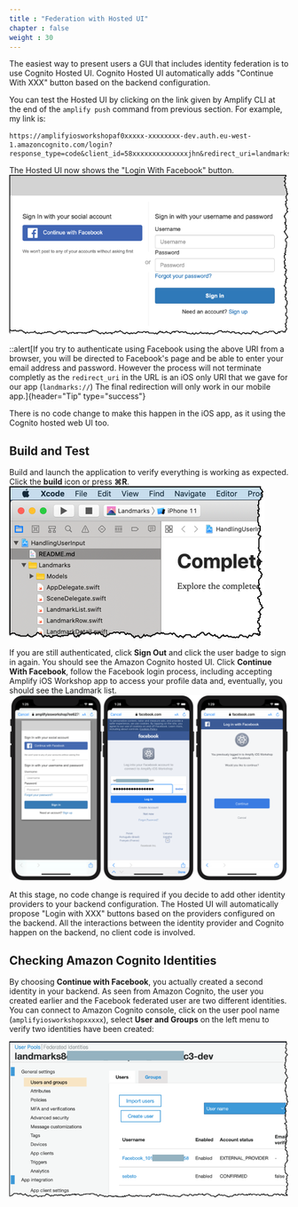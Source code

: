 ```yaml
---
title : "Federation with Hosted UI"
chapter : false
weight : 30
---
```


The easiest way to present users a GUI that includes identity federation is to use Cognito Hosted UI.  Cognito Hosted UI automatically adds "Continue With XXX" button based on the backend configuration.

You can test the Hosted UI by clicking on the link given by Amplify CLI at the end of the `amplify push` command from previous section.  For example, my link is:

```text
https://amplifyiosworkshopaf0xxxxx-xxxxxxxx-dev.auth.eu-west-1.amazoncognito.com/login?response_type=code&client_id=58xxxxxxxxxxxxxxjhn&redirect_uri=landmarks://
```
The Hosted UI now shows the "Login With Facebook" button.
![federation hosted ui](/static/images/60-30-hostedui-1.png)

::alert[If you try to authenticate using Facebook using the above URI from a browser, you will be directed to Facebook's page and be able to enter your email address and password.  However the process will not terminate completly as the `redirect_uri` in the URL is an iOS only URI that we gave for our app (`landmarks://`)  The final redirection will only work in our mobile app.]{header="Tip" type="success"}

There is no code change to make this happen in the iOS app, as it using the Cognito hosted web UI too.

## Build and Test

Build and launch the application to verify everything is working as expected. Click the **build** icon <i class="far fa-caret-square-right"></i> or press **&#8984;R**.
![build](/static/images/20-10-xcode.png)

If you are still authenticated, click **Sign Out** and click the user badge to sign in again. You should see the Amazon Cognito hosted UI.  Click **Continue With Facebook**, follow the Facebook login process, including accepting Amplify iOS Workshop app to access your profile data and, eventually, you should see the Landmark list.
![customized drop in UI](/static/images/60-30-hostedui-2.png)

At this stage, no code change is required if you decide to add other identity providers to your backend configuration.  The Hosted UI will automatically propose "Login with XXX" buttons based on the providers configured on the backend.  All the interactions between the identity provider and Cognito happen on the backend, no client code is involved.

## Checking Amazon Cognito Identities

By choosing **Continue with Facebook**, you actually created a second identity in your backend.  As seen from Amazon Cognito, the user you created earlier and the Facebook federated user are two different identities.  You can connect to Amazon Cognito console, click on the user pool name (`amplifyiosworkshopxxxxx`), select **User and Groups** on the left menu to verify two identities have been created:

![cognito identities](/static/images/60-30-hostedui-30.png)